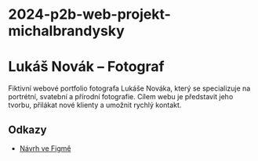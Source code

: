 # 2024-p2b-web-projekt-michalbrandysky
# Lukáš Novák – Fotograf

Fiktivní webové portfolio fotografa Lukáše Nováka, který se specializuje na portrétní, svatební a přírodní fotografie. Cílem webu je představit jeho tvorbu, přilákat nové klienty a umožnit rychlý kontakt.

## Odkazy
- [Návrh ve Figmě](https://www.figma.com/) 
